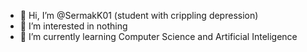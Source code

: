 - 👋 Hi, I’m @SermakK01 (student with crippling depression)
- 👀 I’m interested in nothing
- 🌱 I’m currently learning Computer Science and Artificial Inteligence

<!---
SermakK01/SermakK01 is a ✨ special ✨ repository because its `README.md` (this file) appears on your GitHub profile.
You can click the Preview link to take a look at your changes.
--->
